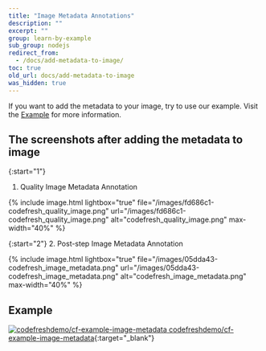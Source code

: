 ```yaml
---
title: "Image Metadata Annotations"
description: ""
excerpt: ""
group: learn-by-example
sub_group: nodejs
redirect_from:
  - /docs/add-metadata-to-image/
toc: true
old_url: docs/add-metadata-to-image
was_hidden: true
---
```

If you want to add the metadata to your image, try to use our example.
Visit the [Example](https://github.com/codefreshdemo/cf-example-image-metadata) for more information.

## The screenshots after adding the metadata to image

{:start="1"}
1. Quality Image Metadata Annotation

{% include image.html 
lightbox="true" 
file="/images/fd686c1-codefresh_quality_image.png" 
url="/images/fd686c1-codefresh_quality_image.png"
alt="codefresh_quality_image.png"
max-width="40%"
%}

{:start="2"}
2. Post-step Image Metadata Annotation

{% include image.html 
lightbox="true" 
file="/images/05dda43-codefresh_image_metadata.png" 
url="/images/05dda43-codefresh_image_metadata.png"
alt="codefresh_image_metadata.png"
max-width="40%"
%}

## Example

[![codefreshdemo/cf-example-image-metadata](https://assets-cdn.github.com/favicon.ico) codefreshdemo/cf-example-image-metadata](https://github.com/codefreshdemo/cf-example-image-metadata){:target="_blank"}
